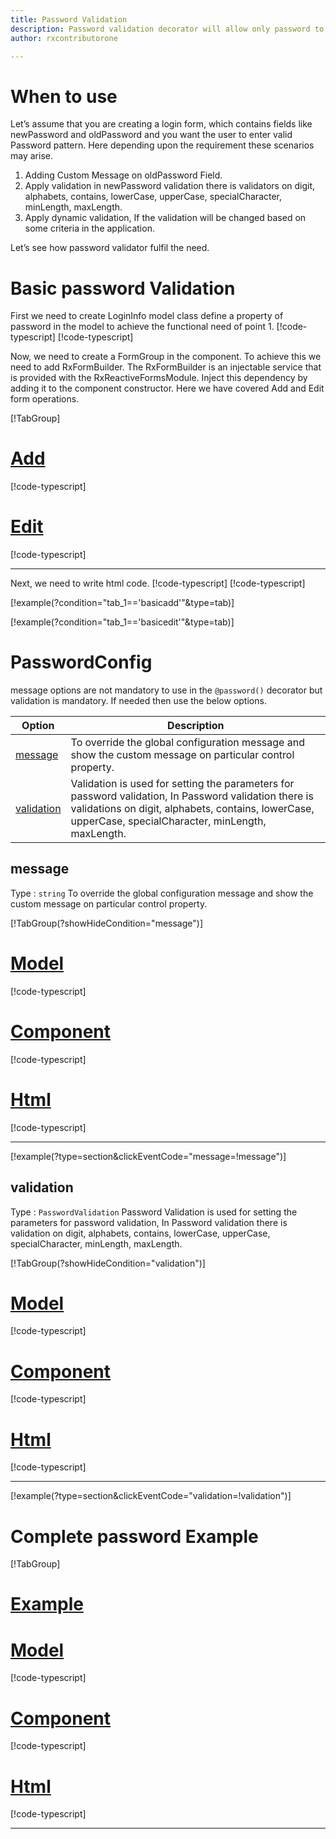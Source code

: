 ```yaml
---
title: Password Validation 
description: Password validation decorator will allow only password to be entered. If user tries to enter any string rather than password pattern according for PasswordValidation parameters then the property will become invalid. To use the password decorator on particular property.
author: rxcontributorone

---
```

# When to use
Let’s assume that you are creating a login form, which contains fields like newPassword and oldPassword and you want the user to enter valid Password pattern. Here depending upon the requirement these scenarios may arise.	
1. Adding Custom Message on oldPassword Field.
2. Apply validation in newPassword validation there is validators on digit, alphabets, contains, lowerCase, upperCase, specialCharacter, minLength, maxLength.
3. Apply dynamic validation, If the validation will be changed based on some criteria in the application.

Let’s see how password validator fulfil the need.

# Basic password Validation
First we need to create LoginInfo model class define a property of password in the model to achieve the functional need of point 1.
[!code-typescript[](\assets\examples\password\add\login-info.model.ts?condition="tab_1=='basicadd'"&type=section)]
[!code-typescript[](\assets\examples\password\edit\login-info.model.ts?condition="tab_1=='basicedit'"&type=section)]

Now, we need to create a FormGroup in the component. To achieve this we need to add RxFormBuilder. The RxFormBuilder is an injectable service that is provided with the RxReactiveFormsModule. Inject this dependency by adding it to the component constructor.
Here we have covered Add and Edit form operations.

[!TabGroup]
# [Add](#tab\basicadd)
[!code-typescript[](\assets\examples\password\add\password-add.component.ts)]
# [Edit](#tab\basicedit)
[!code-typescript[](\assets\examples\password\edit\password-edit.component.ts)]
***

Next, we need to write html code.
[!code-typescript[](\assets\examples\password\add\password-add.component.html?condition="tab_1=='basicadd'"&type=section)]
[!code-typescript[](\assets\examples\password\edit\password-edit.component.html?condition="tab_1=='basicedit'"&type=section)]

[!example(?condition="tab_1=='basicadd'"&type=tab)]
<app-password-add></app-password-add>

[!example(?condition="tab_1=='basicedit'"&type=tab)]
<app-password-edit></app-password-edit>

# PasswordConfig 
message options are not mandatory to use in the `@password()` decorator but validation is mandatory. If needed then use the below options.

|Option | Description |
|--- | ---- |
|[message](#message) | To override the global configuration message and show the custom message on particular control property. |
|[validation](#validation) | Validation is used for setting the parameters for password validation, In Password validation there is validations on digit, alphabets, contains, lowerCase, upperCase, specialCharacter, minLength, maxLength. |

## message 
Type :  `string` 
To override the global configuration message and show the custom message on particular control property.

[!TabGroup(?showHideCondition="message")]
# [Model](#tab\messageModel)
[!code-typescript[](\assets\examples\password\message\login-info.model.ts)]
# [Component](#tab\messageComponent)
[!code-typescript[](\assets\examples\password\message\password-message.component.ts)]
# [Html](#tab\messageHtml)
[!code-typescript[](\assets\examples\password\message\password-message.component.html)]
***

[!example(?type=section&clickEventCode="message=!message")]
<app-password-message></app-password-message>

## validation 
Type :  `PasswordValidation`
Password Validation is used for setting the parameters for password validation, In Password validation there is validation on digit, alphabets, contains, lowerCase, upperCase, specialCharacter, minLength, maxLength.

[!TabGroup(?showHideCondition="validation")]
# [Model](#tab\validationModel)
[!code-typescript[](\assets\examples\password\validation\login-info.model.ts)]
# [Component](#tab\validationComponent)
[!code-typescript[](\assets\examples\password\validation\password-validation.component.ts)]
# [Html](#tab\validationHtml)
[!code-typescript[](\assets\examples\password\validation\password-validation.component.html)]
***

[!example(?type=section&clickEventCode="validation=!validation")]
<app-password-validation></app-password-validation>

# Complete password Example
[!TabGroup]
# [Example](#tab\completeexample)
<app-password-complete></app-password-complete>
# [Model](#tab\completemodel)
[!code-typescript[](\assets\examples\password\complete\login-info.model.ts)]
# [Component](#tab\completecomponent)
[!code-typescript[](\assets\examples\password\complete\password-complete.component.ts)]
# [Html](#tab\completehtml)
[!code-typescript[](\assets\examples\password\complete\password-complete.component.html)]
***
